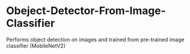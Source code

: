 # Obeject-Detector-From-Image-Classifier
Performs object detection on images and trained from pre-trained image classifier (MobileNetV2)